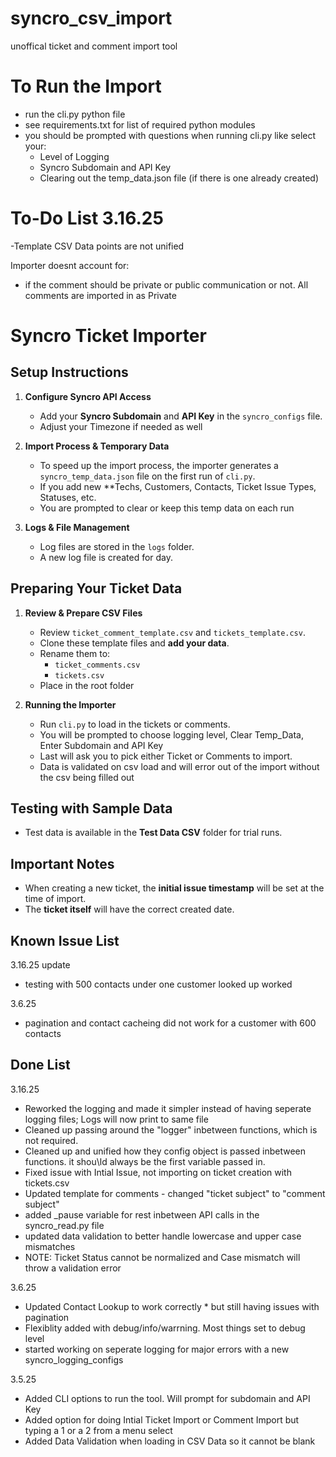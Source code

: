 # syncro_csv_import
 unoffical ticket and comment import tool

# To Run the Import
- run the cli.py python file
- see requirements.txt for list of required python modules
- you should be prompted with questions when running cli.py like select your:
   - Level of Logging
   - Syncro Subdomain and API Key
   - Clearing out the temp_data.json file (if there is one already created)

# To-Do List 3.16.25
-Template CSV Data points are not unified

Importer doesnt account for:
   - if the comment should be private or public communication or not. All comments are imported in as Private


# Syncro Ticket Importer

## Setup Instructions

1. **Configure Syncro API Access**  
   - Add your **Syncro Subdomain** and **API Key** in the `syncro_configs` file.
   - Adjust your Timezone if needed as well

2. **Import Process & Temporary Data**  
   - To speed up the import process, the importer generates a `syncro_temp_data.json` file on the first run of `cli.py`.  
   - If you add new **Techs, Customers, Contacts, Ticket Issue Types, Statuses, etc.
   - You are prompted to clear or keep this temp data on each run

3. **Logs & File Management**  
   - Log files are stored in the `logs` folder.  
   - A new log file is created for day.

## Preparing Your Ticket Data

1. **Review & Prepare CSV Files**  
   - Review `ticket_comment_template.csv` and `tickets_template.csv`.  
   - Clone these template files and **add your data**.  
   - Rename them to:
     - `ticket_comments.csv`
     - `tickets.csv`
   - Place in the root folder 

2. **Running the Importer**  
   - Run `cli.py` to load in the tickets or comments.  
   - You will be prompted to choose logging level, Clear Temp_Data, Enter Subdomain and API Key
   - Last will ask you to pick either Ticket or Comments to import.
   - Data is validated on csv load and will error out of the import without the csv being filled out


## Testing with Sample Data

- Test data is available in the **Test Data CSV** folder for trial runs.

## Important Notes

- When creating a new ticket, the **initial issue timestamp** will be set at the time of import.  
- The **ticket itself** will have the correct created date.

## Known Issue List

3.16.25 update
- testing with 500 contacts under one customer looked up worked

3.6.25
- pagination and contact cacheing did not work for a customer with 600 contacts


## Done List

3.16.25
- Reworked the logging and made it simpler instead of having seperate logging files; Logs will now print to same file
- Cleaned up passing around the "logger" inbetween functions, which is not required.
- Cleaned up and unified how they config object is passed inbetween functions. it shou\ld always be the first variable passed in.
- Fixed issue with Intial Issue, not importing on ticket creation with tickets.csv
- Updated template for comments - changed "ticket subject" to "comment subject"
- added _pause variable for rest inbetween API calls in the syncro_read.py file
- updated data validation to better handle lowercase and upper case mismatches
- NOTE: Ticket Status cannot be normalized and Case mismatch will throw a validation error

3.6.25
- Updated Contact Lookup to work correctly * but still having issues with pagination
- Flexiblity added with debug/info/warrning. Most things set to debug level
- started working on seperate logging for major errors with a new syncro_logging_configs

3.5.25
- Added CLI options to run the tool. Will prompt for subdomain and API Key
- Added option for doing Intial Ticket Import or Comment Import but typing a 1 or a 2 from a menu select
- Added Data Validation when loading in CSV Data so it cannot be blank


